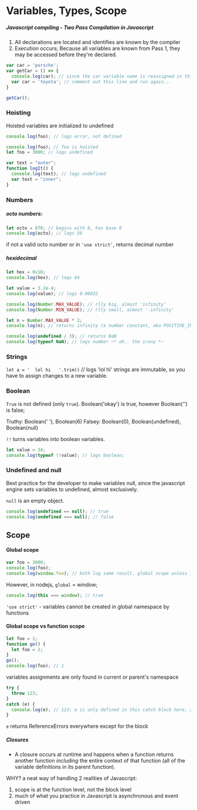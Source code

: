 # Variables, Types, Scope

##### Javascript compiling - Two Pass Compilation in Javascript
1. All declarations are located and identifies are known by the compiler
2. Execution occurs; Because all variables are known from Pass 1, they may be accessed before they're declared.

```js
var car = 'porsche';
var getCar = () => {
  console.log(car); // since the car variable name is reassigned in this scope, car is "undefined" here
  var car = 'toyota'; // comment out this line and run again...
}

getCar();
```

### Hoisting
Hoisted variables are initialized to undefined

```javascript
console.log(foo); // logs error, not defined
```

```javascript
console.log(foo); // foo is hoisted
let foo = 3000; // logs undefined
```

```js
var text = "outer";
function logIt() {
  console.log(text); // logs undefined
  var text = "inner";
}
```

### Numbers

##### octo numbers:
```javascript
let octo = 070; // begins with 0, has base 8
console.log(octo); // logs 56
```

if not a valid octo number or in `'use strict'`, returns decimal number

##### hexidecimal
```javascript
let hex = 0x10;
console.log(hex); // logs 64
```

```javascript
let value = 3.2e-4;
console.log(value); // logs 0.00032
```

```javascript
console.log(Number.MAX_VALUE); // rlly big, almost 'infinity'
console.log(Number.MIN_VALUE); // rlly small, almost '-infinity'

let n = Number.MAX_VALUE * 2;
console.log(n); // returns infinity (a number constant, aka POSITIVE_INFINITY)

console.log(undefined / 3); // returns NaN
console.log(typeof NaN); // logs number ~* oh.. the irony *~
```

### Strings
`let a = '  lol hi   '.trim()` // logs 'lol hi'
strings are immutable, so you have to assign changes to a new variable.

### Boolean
`True` is not defined (only `true`). Boolean('okay') is true, however Boolean('') is false;

Truthy: Boolean(' '), Boolean(6)
Falsey: Boolean(0), Boolean(undefined), Boolean(null)

`!!` turns variables into boolean variables.

```javascript
let value = 34;
console.log(typeof !!value); // logs boolean;
```

### Undefined and null
Best practice for the developer to make variables null, since the javascript engine sets variables to undefined, almost exclusively.

`null` is an empty object.

```js
console.log(undefined == null); // true
console.log(undefined === null); // false
```

## Scope

#### Global scope

```js
var foo = 3000;
console.log(foo);
console.log(window.foo); // both log same result. global scope unless in a function
```
However, in nodejs, `global` = window;

```javascript
console.log(this === window); // true
```

`'use strict'` - variables cannot be created in global namespace by functions

#### Global scope vs function scope

```js
let foo = 1;
function go() {
  let foo = 2;
}
go();
console.log(foo); // 1
```
variables assignments are only found in current or parent's namespace


```js
try {
  throw 123;
}
catch (e) {
  console.log(e); // 123; e is only defined in this catch block here, and not hoisted
}
```

`e` returns ReferenceErrors everywhere except for the block

##### Closures

- A closure occurs at runtime and happens when a function returns another function _including_ the entire context of that function (all of the variable definitions in its parent function).

WHY? a neat way of handling 2 realities of Javascript:

1. scope is at the function level, not the block level
2. much of what you practice in Javascript is asynchronous and event driven

<!-- http://stackoverflow.com/questions/111102/how-do-javascript-closures-work -->
